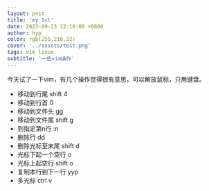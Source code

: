 ```yaml
---
layout: post
title: 'my 1st'
date: 2023-09-23 22:10:00 +0800
author: hyp
color: rgb(255,210,32)
cover: '../assets/test.png'
tags: vim linux
subtitle: '一些vim操作'
---
```


今天试了一下vim，有几个操作觉得很有意思，可以解放鼠标，只用键盘。

- 移动到行尾 shift 4
- 移动到行首 0
- 移动到文件头 gg
- 移动到文件尾 shift g
- 到指定第n行 :n
- 删除行 dd
- 删除光标至末尾 shift d
- 光标下起一个空行 o
- 光标上起空行 shift o
- 复制本行到下一行 yyp
- 多光标 ctrl v


